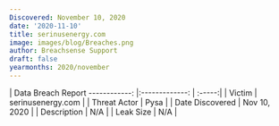 ```yaml
---
Discovered: November 10, 2020
date: '2020-11-10'
title: serinusenergy.com
image: images/blog/Breaches.png
author: Breachsense Support
draft: false
yearmonths: 2020/november
---
```



| Data Breach Report
------------:   |:-------------:    | :-----:|
| Victim    | serinusenergy.com      | 
| Threat Actor    | Pysa      | 
| Date Discovered    | Nov 10, 2020      | 
| Description    | N/A      | 
| Leak Size    | N/A      | 


